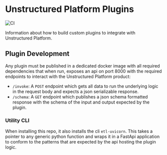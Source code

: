 # Unstructured Platform Plugins
 ![CI](https://github.com/Unstructured-IO/unstructured-enterprise/actions/workflows/ci.yml/badge.svg?branch=main)

Information about how to build custom plugins to integrate with Unstructured Platform.

## Plugin Development
Any plugin must be published in a dedicated docker image with all required dependencies that when run, exposes an api 
on port 8000 with the required endpoints to interact with the Unstructured Platform product:
* `/invoke`: A `POST` endpoint which gets all data to run the underlying logic in the request body and expects a json serializable response. 
* `/schema`: A `GET` endpoint which publishes a json schema formatted response with the schema of the input and output expected by the plugin.


### Utility CLI
When installing this repo, it also installs the cli `etl-uvicorn`. This takes a pointer to any generic python 
function and wraps it in a FastApi application to conform to the patterns that are expected by the api hosting the 
plugin logic. 
